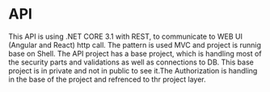 # API
This API is using .NET CORE 3.1 with REST, to communicate to WEB UI (Angular and React) http call. The pattern is used MVC and project is runnig base on Shell. The API project has a base project, which is handling most of the security parts and validations as well as connections to DB. This base project is in private and not in public to see it.The Authorization is handling in the base of the project and refrenced to thr project layer.
